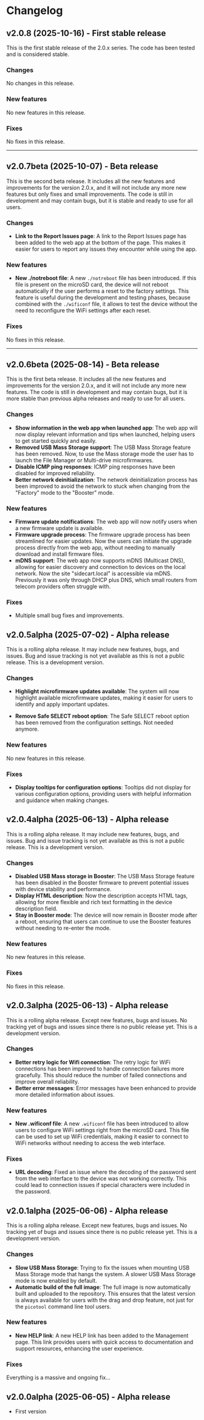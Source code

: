 # Changelog

## v2.0.8 (2025-10-16) - First stable release

This is the first stable release of the 2.0.x series. The code has been tested and is considered stable. 

### Changes
No changes in this release.

### New features
No new features in this release.

### Fixes
No fixes in this release.

---

## v2.0.7beta (2025-10-07) - Beta release

This is the second beta release. It includes all the new features and improvements for the version 2.0.x, and it will not include any more new features but only fixes and small improvements. The code is still in development and may contain bugs, but it is stable and ready to use for all users.

### Changes
- **Link to the Report Issues page**: A link to the Report Issues page has been added to the web app at the bottom of the page. This makes it easier for users to report any issues they encounter while using the app.

### New features
- **New ./notreboot file**: A new `./notreboot` file has been introduced. If this file is present on the microSD card, the device will not reboot automatically if the user performs a reset to the factory settings. This feature is useful during the development and testing phases, because combined with the `./wificonf` file, it allows to test the device without the need to reconfigure the WiFi settings after each reset.

### Fixes
No fixes in this release.

---

## v2.0.6beta (2025-08-14) - Beta release

This is the first beta release. It includes all the new features and improvements for the version 2.0.x, and it will not include any more new features. The code is still in development and may contain bugs, but it is more stable than previous alpha releases and ready to use for all users.

### Changes
- **Show information in the web app when launched app**: The web app will now display relevant information and tips when launched, helping users to get started quickly and easily.
- **Removed USB Mass Storage support**: The USB Mass Storage feature has been removed. Now, to use the Mass storage mode the user has to launch the File Manager or Multi-drive microfirmwares.
- **Disable ICMP ping responses**: ICMP ping responses have been disabled for improved reliability.
- **Better network deinitialization**: The network deinitialization process has been improved to avoid the network to stuck when changing from the "Factory" mode to the "Booster" mode.

### New features
- **Firmware update notifications**: The web app will now notify users when a new firmware update is available.
- **Firmware upgrade process**: The firmware upgrade process has been streamlined for easier updates. Now the users can initiate the upgrade process directly from the web app, without needing to manually download and install firmware files.
- **mDNS support**: The web app now supports mDNS (Multicast DNS), allowing for easier discovery and connection to devices on the local network. Now the site "sidecart.local" is accessible via mDNS. Previously it was only through DHCP plus DNS, which small routers from telecom providers often struggle with.

### Fixes
- Multiple small bug fixes and improvements.

## v2.0.5alpha (2025-07-02) - Alpha release

This is a rolling alpha release. It may include new features, bugs, and issues. Bug and issue tracking is not yet available as this is not a public release. This is a development version.

### Changes
- **Highlight microfirmware updates available**: The system will now highlight available microfirmware updates, making it easier for users to identify and apply important updates.

- **Remove Safe SELECT reboot option**: The Safe SELECT reboot option has been removed from the configuration settings. Not needed anymore.

### New features
No new features in this release.

### Fixes
- **Display tooltips for configuration options**: Tooltips did not display for various configuration options, providing users with helpful information and guidance when making changes.

## v2.0.4alpha (2025-06-13) - Alpha release

This is a rolling alpha release. It may include new features, bugs, and issues. Bug and issue tracking is not yet available as this is not a public release. This is a development version.

### Changes
- **Disabled USB Mass storage in Booster**: The USB Mass Storage feature has been disabled in the Booster firmware to prevent potential issues with device stability and performance.
- **Display HTML description**: Now the description accepts HTML tags, allowing for more flexible and rich text formatting in the device description field.
- **Stay in Booster mode**: The device will now remain in Booster mode after a reboot, ensuring that users can continue to use the Booster features without needing to re-enter the mode.

### New features
No new features in this release.

### Fixes
No fixes in this release.

## v2.0.3alpha (2025-06-13) - Alpha release

This is a rolling alpha release. Except new features, bugs and issues. No tracking yet of bugs and issues since there is no public release yet. This is a development version.

### Changes
- **Better retry logic for Wifi connection**: The retry logic for WiFi connections has been improved to handle connection failures more gracefully. This should reduce the number of failed connections and improve overall reliability.
- **Better error messages**: Error messages have been enhanced to provide more detailed information about issues.

### New features
- **New .wificonf file**: A new `.wificonf` file has been introduced to allow users to configure WiFi settings right from the microSD card. This file can be used to set up WiFi credentials, making it easier to connect to WiFi networks without needing to access the web interface.

### Fixes
- **URL decoding**: Fixed an issue where the decoding of the password sent from the web interface to the device was not working correctly. This could lead to connection issues if special characters were included in the password.

## v2.0.1alpha (2025-06-06) - Alpha release

This is a rolling alpha release. Except new features, bugs and issues. No tracking yet of bugs and issues since there is no public release yet. This is a development version.

### Changes
- **Slow USB Mass Storage**: Trying to fix the issues when mounting USB Mass Storage mode that hangs the system. A slower USB Mass Storage mode is now enabled by default.
- **Automatic build of the full image**: The full image is now automatically built and uploaded to the repository. This ensures that the latest version is always available for users with the drag and drop feature, not just for the `picotool` command line tool users.

### New features
- **New HELP link**: A new HELP link has been added to the Management page. This link provides users with quick access to documentation and support resources, enhancing the user experience.

### Fixes
Everything is a massive and ongoing fix...

## v2.0.0alpha (2025-06-05) - Alpha release
- First version

